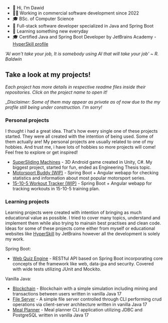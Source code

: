 - 👋 Hi, I’m Dawid
- 👨‍💻 Working in commercial software development since 2022
- 🎓 BSc. of Computer Science
- 🌱 Full-stack software developer specialized in Java and Spring Boot
- 👀 Learning something new everyday
- 🎓 Certified Java and Spring Boot Developer by JetBrains Academy - [HyperSkill profile](https://hyperskill.org/profile/616772386)

_'AI won't take your job, It is somebody using AI that will take your job' ~ R. Baldwin_


## Take a look at my projects!
_Each project has more details in respective readme files inside their repositories. Click on the project name to open it!_ 

__Disclaimer: Some of them may appear as private as of now due to the my profile still being under construction. I'm sorry!_
### Personal projects
I thought i had a great idea. That's how every single one of these projects started. They were all created with the intention of being used. Some of them actually are!
My personal projects are usually related to one of my hobbies. And trust me, i have lots of hobbies so more projects will come! Feel free to explore or get inspired! 

* [SuperSliding Machines](https://github.com/Tyall/SuperSliding-Machines) - 3D Android game created in Unity, C#. My biggest project, started for fun, ended as Engineering Thesis topic.
* [Motorsport Buddy (WIP)](https://github.com/Tyall/motorsport-buddy-frontend) - Spring Boot + Angular webapp for checking statistics and information about most popular motorsport series.
* [15-10-5 Workout Tracker (WIP)](https://github.com/Tyall/15-10-5-workout-tracker/tree/development) - Spring Boot + Angular webapp for tracking workouts in 15-10-5 training plan.

### Learning projects
Learning projects were created with intention of bringing as much educational value as possible. I tried to cover many topics, understand and implement them while also trying to mainain best practises and clean code.
Ideas for some of these projects come either from myself or educational websites like [HyperSkill](https://hyperskill.org/) by JetBrains however all the development is solely my work.

Spring Boot:
* [Web Quiz Engine](https://github.com/Tyall/hs-web-quiz-engine) - RESTful API based on Spring Boot incorporating core concepts of the framework like web, data-jpa and security. Covered with wide tests utilizing JUnit and Mockito.

Vanilla Java:
* [Blockchain](https://github.com/Tyall/hs-blockchain) - Blockchain with a simple simulation including mining and transactions between users written in vanilla Java 17
* [File Server](https://github.com/Tyall/hs-file-server) - A simple file server controlled through CLI performing crud operations via client-server architecture written in vanilla Java 17
* [Meal Planner](https://github.com/Tyall/hs-meal-planner) - Meal planner CLI application utilizing JDBC and PostgreSQL written in vanilla Java 17
<!---
Tyall/Tyall is a ✨ special ✨ repository because its `README.md` (this file) appears on your GitHub profile.
You can click the Preview link to take a look at your changes.
--->
